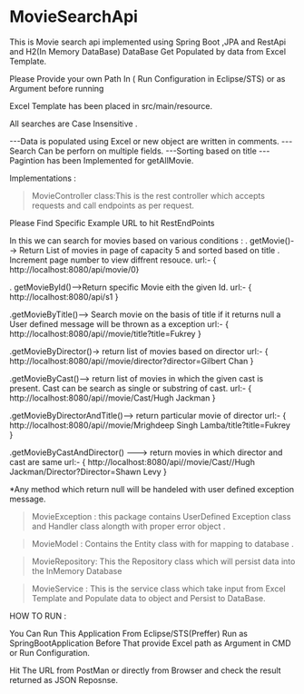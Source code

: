 # MovieSearchApi

This is Movie search api implemented using Spring Boot ,JPA and RestApi
and H2(In Memory DataBase) DataBase Get Populated by data from Excel Template.

Please Provide your own  Path In ( Run Configuration in Eclipse/STS) or as Argument before running

Excel Template has been placed in src/main/resource.

All searches are Case Insensitive  .


---Data is populated using Excel or new object are written in comments.
---Search Can be perforn on multiple fields.
---Sorting based on title
---Pagintion has been Implemented for getAllMovie.

Implementations :

>MovieController class:This is the rest controller which accepts requests and call endpoints as
per request.

Please Find Specific Example URL to hit RestEndPoints

In this we can search for movies based on various conditions :
. getMovie()--> Return List of movies in page of capacity 5 and sorted based on title .
Increment page number to view diffrent resouce.
url:- { http://localhost:8080/api/movie/0}

. getMovieById()-->Return specific Movie eith the given Id.
url:-  { http://localhost:8080/api/s1 }
     
.getMovieByTitle()--> Search movie on the basis of title if it returns null a
     User defined message will be thrown as a exception
url:-     { http://localhost:8080/api//movie/title?title=Fukrey }

.getMovieByDirector()-> return list of movies based on director
url:- { http://localhost:8080/api//movie/director?director=Gilbert Chan }

.getMovieByCast()--> return list of movies in which the given cast is present. Cast can be search as single or substring of cast.
url:-       { http://localhost:8080/api//movie/Cast/Hugh Jackman }

.getMovieByDirectorAndTitle()--> return particular movie of director
url:-   { http://localhost:8080/api//movie/Mrighdeep Singh Lamba/title?title=Fukrey }

.getMovieByCastAndDirector() ---> return movies in which director and cast are same
url:-   { http://localhost:8080/api//movie/Cast//Hugh Jackman/Director?Director=Shawn Levy }

*Any method which return null will be handeled with user defined exception message.

>MovieException : this package contains UserDefined Exception class and Handler class
alongth with proper error object .

>MovieModel : Contains the Entity class with for mapping to database .

>MovieRepository: This the Repository class which will persist data into the InMemory Database

>MovieService : This is the service class which take input from Excel Template and Populate data to object and
Persist to DataBase.

HOW TO RUN :

You Can Run This Application From Eclipse/STS(Preffer) Run as SpringBootApplication Before That provide Excel path as Argument in CMD or Run Configuration.

Hit The URL from PostMan or directly from Browser and check the result returned as JSON Reposnse.

